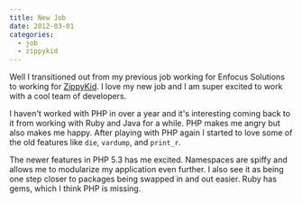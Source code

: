 ```yaml
---
title: New Job
date: 2012-03-01
categories:
  - job
  - zippykid
---
```


Well I transitioned out from my previous job working for Enfocus Solutions to
working for [ZippyKid][zippykid]. I love my new job and I am super excited to
work with a cool team of developers.

I haven't worked with PHP in over a year and it's interesting coming back to it
from working with Ruby and Java for a while. PHP makes me angry but also makes
me happy. After playing with PHP again I started to love some of the old
features like `die`, `vardump`, and `print_r`.

The newer features in PHP 5.3 has me excited. Namespaces are spiffy and allows
me to modularize my application even further. I also see it as being one step
closer to packages being swapped in and out easier. Ruby has gems, which I think
PHP is missing.

[zippykid]: http://zippykid.com
